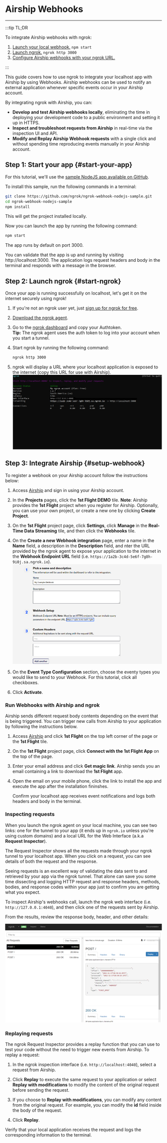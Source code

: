 # Airship Webhooks
------------

:::tip TL;DR

To integrate Airship webhooks with ngrok:
1. [Launch your local webhook.](#start-your-app) `npm start`
1. [Launch ngrok.](#start-ngrok) `ngrok http 3000`
1. [Configure Airship webhooks with your ngrok URL.](#setup-webhook)

:::


This guide covers how to use ngrok to integrate your localhost app with Airship by using Webhooks.
Airship webhooks can be used to notify an external application whenever specific events occur in your Airship account. 

By integrating ngrok with Airship, you can:

- **Develop and test Airship webhooks locally**, eliminating the time in deploying your development code to a public environment and setting it up in HTTPS.
- **Inspect and troubleshoot requests from Airship** in real-time via the inspection UI and API.
- **Modify and Replay Airship Webhook requests** with a single click and without spending time reproducing events manually in your Airship account.


## **Step 1**: Start your app {#start-your-app}

For this tutorial, we'll use the [sample NodeJS app available on GitHub](https://github.com/ngrok/ngrok-webhook-nodejs-sample). 

To install this sample, run the following commands in a terminal:

```bash
git clone https://github.com/ngrok/ngrok-webhook-nodejs-sample.git
cd ngrok-webhook-nodejs-sample
npm install
```

This will get the project installed locally.

Now you can launch the app by running the following command: 

```bash
npm start
```

The app runs by default on port 3000. 

You can validate that the app is up and running by visiting http://localhost:3000. The application logs request headers and body in the terminal and responds with a message in the browser.


## **Step 2**: Launch ngrok {#start-ngrok}

Once your app is running successfully on localhost, let's get it on the internet securely using ngrok! 

1. If you're not an ngrok user yet, just [sign up for ngrok for free](https://ngrok.com/signup).

1. [Download the ngrok agent](https://ngrok.com/download).

1. Go to the [ngrok dashboard](https://dashboard.ngrok.com) and copy your Authtoken. <br />
    **Tip:** The ngrok agent uses the auth token to log into your account when you start a tunnel.
    
1. Start ngrok by running the following command:
    ```bash
    ngrok http 3000
    ```

1. ngrok will display a URL where your localhost application is exposed to the internet (copy this URL for use with Airship).
    ![ngrok agent running](/img/integrations/launch_ngrok_tunnel.png)


## **Step 3**: Integrate  Airship {#setup-webhook}

To register a webhook on your Airship account follow the instructions below:

1. Access [Airship](https://www.airship.com/) and sign in using your Airship account.

1. In the **Projects** pages, click the **1st Flight DEMO** tile.
    **Note**: Airship provides the **1st Flight** project when you register for Airship. Optionally, you can use your own project, or create a new one by clicking **Create Project**.

1. On the **1st Flight** project page, click **Settings**, click **Manage** in the **Real-Time Data Streaming** tile, and then click the **Webhooks** tile.

1. On the **Create a new Webhook integration** page, enter a name in the **Name** field, a description in the **Description** field, and nter the URL provided by the ngrok agent to expose your application to the internet in the **Webhook Endpoint URL** field (i.e. `https://1a2b-3c4d-5e6f-7g8h-9i0j.sa.ngrok.io`).
    ![airship URL to Publish](img/ngrok_url_configuration_airship.png)

1. On the **Event Type Configuration** section, choose the eventy types you would like to send to your Webhook. For this tutorial, click all checkboxes.

1. Click **Activate**.


### Run Webhooks with Airship and ngrok

Airship sends different request body contents depending on the event that is being triggered.
You can trigger new calls from Airship to your application by following the instructions below.

1. Access [Airship](https://www.airship.com) and click **1st Flight** on the top left corner of the page or the **1st Flight** tile.

1. On the **1st Flight** project page, click **Connect with the 1st Flight App** on the top of the page.

1. Enter your email address and click **Get magic link**. Airship sends you an email containing a link to download the **1st Flight** app. 

1. Open the email on your mobile phone, click the link to install the app and execute the app after the installation fininshes.

    Confirm your localhost app receives event notifications and logs both headers and body in the terminal.


### Inspecting requests

When you launch the ngrok agent on your local machine, you can see two links: one for the tunnel to your app (it ends up in `ngrok.io` unless you're using custom domains) and a local URL for the Web Interface (a.k.a **Request Inspector**).

The Request Inspector shows all the requests made through your ngrok tunnel to your localhost app. When you click on a request, you can see details of both the request and the response.

Seeing requests is an excellent way of validating the data sent to and retrieved by your app via the ngrok tunnel. That alone can save you some time dissecting and logging HTTP request and response headers, methods, bodies, and response codes within your app just to confirm you are getting what you expect.

To inspect Airship's webhooks call, launch the ngrok web interface (i.e. `http://127.0.0.1:4040`), and then click one of the requests sent by Airship.

From the results, review the response body, header, and other details:

![ngrok Request Inspector](img/ngrok_introspection_airship_webhooks.png)


### Replaying requests

The ngrok Request Inspector provides a replay function that you can use to test your code without the need to trigger new events from Airship. To replay a request:

1. In the ngrok inspection interface (i.e. `http://localhost:4040`), select a request from Airship.

1. Click **Replay** to execute the same request to your application or select **Replay with modifications** to modify the content of the original request before sending the request.

1. If you choose to **Replay with modifications**, you can modify any content from the original request. For example, you can modify the **id** field inside the body of the request.

1. Click **Replay**.

Verify that your local application receives the request and logs the corresponding information to the terminal.


